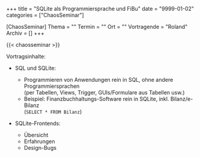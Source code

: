 +++
title = "SQLite als Programmiersprache und FiBu"
date = "9999-01-02"
categories = ["ChaosSeminar"]

[ChaosSeminar]
Thema = ""
Termin = ""
Ort = ""
Vortragende = "Roland"
Archiv = []
+++

{{< chaosseminar >}}

Vortragsinhalte:

- SQL und SQLite:
  - Programmieren von Anwendungen rein in SQL, ohne andere Programmiersprachen  
    (per Tabellen, Views, Trigger, GUIs/Formulare aus Tabellen usw.)
  - Beispiel: Finanzbuchhaltungs-Software rein in SQLite, inkl. Bilanz/e-Bilanz  
    (`SELECT * FROM Bilanz`)

- SQLite-Frontends:
  - Übersicht
  - Erfahrungen
  - Design-Bugs

